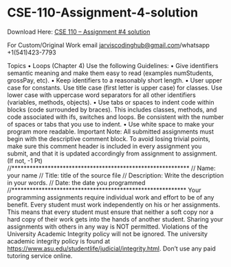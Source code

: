 # CSE-110-Assignment-4-solution

Download Here: [CSE 110 – Assignment #4 solution](https://jarviscodinghub.com/assignment/cse-110-assignment-4-solution/)

For Custom/Original Work email jarviscodinghub@gmail.com/whatsapp +1(541)423-7793

Topics • Loops (Chapter 4)
Use the following Guidelines: • Give identifiers semantic meaning and make them easy to read (examples numStudents, grossPay, etc). • Keep identifiers to a reasonably short length. • User upper case for constants. Use title case (first letter is upper case) for classes. Use lower case with uppercase word separators for all other identifiers (variables, methods, objects). • Use tabs or spaces to indent code within blocks (code surrounded by braces). This includes classes, methods, and code associated with ifs, switches and loops. Be consistent with the number of spaces or tabs that you use to indent. • Use white space to make your program more readable.
Important Note: All submitted assignments must begin with the descriptive comment block. To avoid losing trivial points, make sure this comment header is included in every assignment you submit, and that it is updated accordingly from assignment to assignment. (If not, -1 Pt) //*********************************************************** // Name: your name // Title: title of the source file // Description: Write the description in your words. // Date: the date you programmed //********************************************************** Your programming assignments require individual work and effort to be of any benefit. Every student must work independently on his or her assignments. This means that every student must ensure that neither a soft copy nor a hard copy of their work gets into the hands of another student. Sharing your assignments with others in any way is NOT permitted. Violations of the University Academic Integrity policy will not be ignored. The university academic integrity policy is found at https://www.asu.edu/studentlife/judicial/integrity.html. Don’t use any paid tutoring service online.
